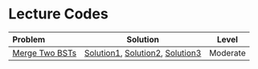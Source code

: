 # Lecture Codes

|  Problem  |  Solution  |  Level  |
|:----------|:----------:|:-------:|
|  [Merge Two BSTs](https://www.naukri.com/code360/problems/h_920474)  |  [Solution1](), [Solution2](), [Solution3]()  |  Moderate  |